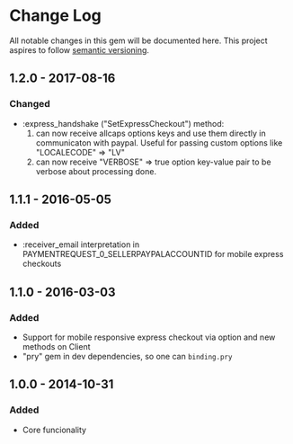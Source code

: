 # Change Log
All notable changes in this gem will be documented here.
This project aspires to follow [semantic versioning](http://semver.org).


## 1.2.0 - 2017-08-16
### Changed
- :express_handshake ("SetExpressCheckout") method:
  1. can now receive allcaps options keys and use them directly in communicaton with paypal. Useful for passing custom options like "LOCALECODE" => "LV"
  2. can now receive "VERBOSE" => true option key-value pair to be verbose about processing done.

## 1.1.1 - 2016-05-05
### Added
- :receiver_email interpretation in PAYMENTREQUEST_0_SELLERPAYPALACCOUNTID for mobile express checkouts

## 1.1.0 - 2016-03-03
### Added
- Support for mobile responsive express checkout via option and new methods on Client
- "pry" gem in dev dependencies, so one can `binding.pry`

## 1.0.0 - 2014-10-31
### Added
- Core funcionality
